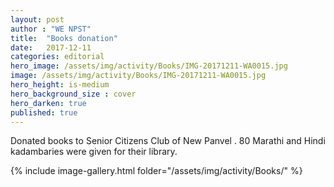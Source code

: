 ```yaml
---
layout: post
author : "WE NPST"
title:  "Books donation"
date:   2017-12-11 
categories: editorial
hero_image: /assets/img/activity/Books/IMG-20171211-WA0015.jpg
image: /assets/img/activity/Books/IMG-20171211-WA0015.jpg
hero_height: is-medium
hero_background_size : cover
hero_darken: true
published: true
---
```


Donated books to Senior Citizens Club of New Panvel . 80 Marathi and Hindi kadambaries were given for their library.

{% include image-gallery.html folder="/assets/img/activity/Books/" %}